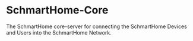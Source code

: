 # SchmartHome-Core

The SchmartHome core-server for connecting the SchmartHome Devices and Users into the SchmartHome Network.
